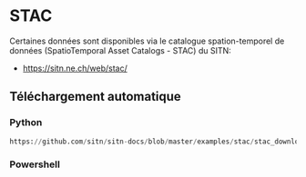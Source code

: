 # STAC

Certaines données sont disponibles via le catalogue spation-temporel de données (SpatioTemporal Asset Catalogs - STAC)  du SITN:

* https://sitn.ne.ch/web/stac/


## Téléchargement automatique

### Python

```python reference title="/stac_download.py"
https://github.com/sitn/sitn-docs/blob/master/examples/stac/stac_download.py
```

### Powershell
